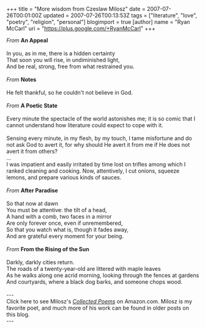 +++
title = "More wisdom from Czeslaw Milosz"
date = 2007-07-26T00:01:00Z
updated = 2007-07-26T00:13:53Z
tags = ["literature", "love", "poetry", "religion", "personal"]
blogimport = true
[author]
	name = "Ryan McCarl"
	uri = "https://plus.google.com/+RyanMcCarl"
+++

<em>From</em> <strong>An Appeal</strong><br /><strong></strong><br />In you, as in me, there is a hidden certainty<br />That soon you will rise, in undiminished light,<br />And be real, strong, free from what restrained you.<br /><em></em><br /><em>From </em><strong>Notes</strong><br /><br />He felt thankful, so he couldn't not believe in God.<br /><br /><em>From </em><strong>A Poetic State</strong><br /><br />Every minute the spectacle of the world astonishes me; it is so comic that I cannot understand how literature could expect to cope with it.<br /><br />Sensing every minute, in my flesh, by my touch, I tame misfortune and do not ask God to avert it, for why should He avert it from me if He does not avert it from others?<br />...<br />I was impatient and easily irritated by time lost on trifles among which I ranked cleaning and cooking.  Now, attentively, I cut onions, squeeze lemons, and prepare various kinds of sauces.<br /><br /><em>From </em><strong>After Paradise</strong><br /><br />So that now at dawn<br />You must be attentive: the tilt of a head,<br />A hand with a comb, two faces in a mirror<br />Are only forever once, even if unremembered,<br />So that you watch what is, though it fades away,<br />And are grateful every moment for your being.<br /><br /><em>From</em> <strong>From the Rising of the Sun</strong><br /><br />Darkly, darkly cities return.<br />The roads of a twenty-year-old are littered with maple leaves<br />As he walks along one acrid morning, looking through the fences at gardens<br />And courtyards, where a black dog barks, and someone chops wood.<br /><br />---<br />Click here to see Milosz's <em><a href="http://www.amazon.com/New-Collected-Poems-Czeslaw-Milosz/dp/0060514485/ref=sr_1_1/104-5107741-5563931?ie=UTF8&s=books&amp;qid=1185423070&sr=8-1">Collected Poems</a> </em>on Amazon.com.  Milosz is my favorite poet, and much more of his work can be found in older posts on this blog.<br />---
